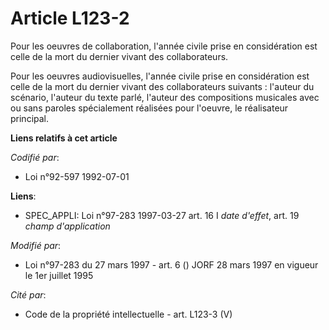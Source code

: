 # Article L123-2

Pour les oeuvres de collaboration, l'année civile prise en considération est celle de la mort du dernier vivant des
collaborateurs.

Pour les oeuvres audiovisuelles, l'année civile prise en considération est celle de la mort du dernier vivant des
collaborateurs suivants : l'auteur du scénario, l'auteur du texte parlé, l'auteur des compositions musicales avec ou sans
paroles spécialement réalisées pour l'oeuvre, le réalisateur principal.

**Liens relatifs à cet article**

_Codifié par_:

  - Loi n°92-597 1992-07-01

**Liens**:

  - SPEC_APPLI: Loi n°97-283 1997-03-27 art. 16 I *date d'effet*, art. 19 *champ d'application*

_Modifié par_:

  - Loi n°97-283 du 27 mars 1997 - art. 6 () JORF 28 mars 1997 en vigueur le 1er juillet 1995

_Cité par_:

  - Code de la propriété intellectuelle - art. L123-3 (V)
